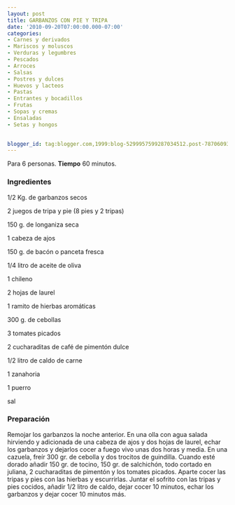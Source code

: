 ```yaml
---
layout: post
title: GARBANZOS CON PIE Y TRIPA
date: '2010-09-20T07:00:00.000-07:00'
categories:
- Carnes y derivados
- Mariscos y moluscos
- Verduras y legumbres
- Pescados
- Arroces
- Salsas
- Postres y dulces
- Huevos y lacteos
- Pastas
- Entrantes y bocadillos
- Frutas
- Sopas y cremas
- Ensaladas
- Setas y hongos
 

blogger_id: tag:blogger.com,1999:blog-5299957599287034512.post-7870609367018029940
---
```


Para 6 personas.
<b>Tiempo</b> 60 minutos.

<h3>Ingredientes</h3>

1/2 Kg. de garbanzos secos

2 juegos de tripa y pie (8 pies y 2 tripas)

150 g. de longaniza seca

1 cabeza de ajos

150 g. de bacón o panceta fresca

1/4 litro de aceite de oliva

1 chileno

2 hojas de laurel

1 ramito de hierbas aromáticas

300 g. de cebollas

3 tomates picados

2 cucharaditas de café de pimentón dulce

1/2 litro de caldo de carne

1 zanahoria

1 puerro

sal

<h3>Preparación</h3>

Remojar los garbanzos la noche anterior. En una olla con agua salada hirviendo y adicionada de una cabeza de ajos y dos hojas de laurel, echar los garbanzos y dejarlos cocer a fuego vivo unas dos horas y media. En una cazuela, freír 300 gr. de cebolla y dos trocitos de guindilla. Cuando esté dorado añadir 150 gr. de tocino, 150 gr. de salchichón, todo cortado en juliana, 2 cucharaditas de pimentón y los tomates picados. Aparte cocer las tripas y pies con las hierbas y escurrirlas. Juntar el sofrito con las tripas y pies cocidos, añadir 1/2 litro de caldo, dejar cocer 10 minutos, echar los garbanzos y dejar cocer 10 minutos más.

